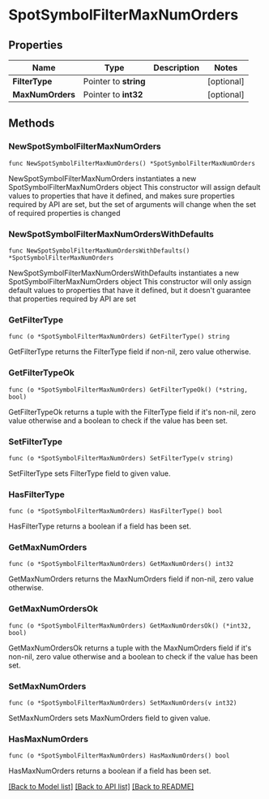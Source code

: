 # SpotSymbolFilterMaxNumOrders

## Properties

Name | Type | Description | Notes
------------ | ------------- | ------------- | -------------
**FilterType** | Pointer to **string** |  | [optional] 
**MaxNumOrders** | Pointer to **int32** |  | [optional] 

## Methods

### NewSpotSymbolFilterMaxNumOrders

`func NewSpotSymbolFilterMaxNumOrders() *SpotSymbolFilterMaxNumOrders`

NewSpotSymbolFilterMaxNumOrders instantiates a new SpotSymbolFilterMaxNumOrders object
This constructor will assign default values to properties that have it defined,
and makes sure properties required by API are set, but the set of arguments
will change when the set of required properties is changed

### NewSpotSymbolFilterMaxNumOrdersWithDefaults

`func NewSpotSymbolFilterMaxNumOrdersWithDefaults() *SpotSymbolFilterMaxNumOrders`

NewSpotSymbolFilterMaxNumOrdersWithDefaults instantiates a new SpotSymbolFilterMaxNumOrders object
This constructor will only assign default values to properties that have it defined,
but it doesn't guarantee that properties required by API are set

### GetFilterType

`func (o *SpotSymbolFilterMaxNumOrders) GetFilterType() string`

GetFilterType returns the FilterType field if non-nil, zero value otherwise.

### GetFilterTypeOk

`func (o *SpotSymbolFilterMaxNumOrders) GetFilterTypeOk() (*string, bool)`

GetFilterTypeOk returns a tuple with the FilterType field if it's non-nil, zero value otherwise
and a boolean to check if the value has been set.

### SetFilterType

`func (o *SpotSymbolFilterMaxNumOrders) SetFilterType(v string)`

SetFilterType sets FilterType field to given value.

### HasFilterType

`func (o *SpotSymbolFilterMaxNumOrders) HasFilterType() bool`

HasFilterType returns a boolean if a field has been set.

### GetMaxNumOrders

`func (o *SpotSymbolFilterMaxNumOrders) GetMaxNumOrders() int32`

GetMaxNumOrders returns the MaxNumOrders field if non-nil, zero value otherwise.

### GetMaxNumOrdersOk

`func (o *SpotSymbolFilterMaxNumOrders) GetMaxNumOrdersOk() (*int32, bool)`

GetMaxNumOrdersOk returns a tuple with the MaxNumOrders field if it's non-nil, zero value otherwise
and a boolean to check if the value has been set.

### SetMaxNumOrders

`func (o *SpotSymbolFilterMaxNumOrders) SetMaxNumOrders(v int32)`

SetMaxNumOrders sets MaxNumOrders field to given value.

### HasMaxNumOrders

`func (o *SpotSymbolFilterMaxNumOrders) HasMaxNumOrders() bool`

HasMaxNumOrders returns a boolean if a field has been set.


[[Back to Model list]](../README.md#documentation-for-models) [[Back to API list]](../README.md#documentation-for-api-endpoints) [[Back to README]](../README.md)


